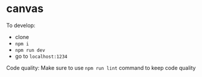 # canvas

To develop:
  - clone
  - `npm i`
  - `npm run dev`
  - go to `localhost:1234`

Code quality: Make sure to use `npm run lint` command to keep code quality
